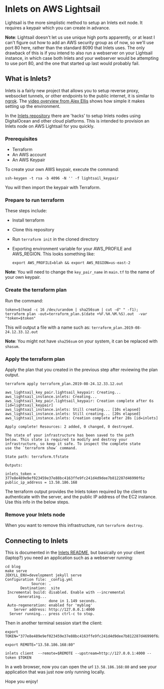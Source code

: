 # Inlets on AWS Lightsail

Lightsail is the more simplistic method to setup an Inlets exit node. It
requires a keypair which you can create in advance.

**Note**: Lightsail doesn't let us use unique high ports apparently, or at least
I can't figure out how to add an AWS security group as of now, so we'll use port
80 here, rather than the standard 8090 that Inlets uses. The only drawback of
this is if you intend to also run a webserver on your Lightsail instance, in
which case both Inlets and your webserver would be attempting to use port 80,
and the one that started up last would probably fail.

## What is Inlets?

Inlets is a fairly new project that allows you to setup reverse proxy, websocket
tunnels, or other endpoints to the public internet, it is similar to
[ngrok](https://ngrok.com/). The [video overview from Alex
Ellis](https://youtu.be/jrAqqe8N3q4) shows how simple it makes setting up the
environment.

In the [Inlets repository](https://github.com/alexellis/inlets/tree/master/hack)
there are 'hacks' to setup Inlets nodes using DigitalOcean and other cloud
platforms. This is intended to provision an Inlets node on AWS Lightsail for you
quickly.

### Prerequisites

* Terraform
* An AWS account
* An AWS Keypair

To create your own AWS keypair, execute the command:

```
ssh-keygen -t rsa -b 4096 -N '' -f lightsail_keypair
```

You will then import the keypair with Terraform.

### Prepare to run terraform

These steps include:

* Install terraform
* Clone this repository
* Run `terraform init` in the cloned directory
* Exporting environment variable for your AWS_PROFILE and AWS_REGION. This looks
  something like:

    `export AWS_PROFILE=blah && export AWS_REGION=us-east-2`

**Note**: You will need to change the `key_pair_name` in `main.tf` to the name
of your own keypair.

### Create the terraform plan

Run the command:

```
token=$(head -c 16 /dev/urandom | sha256sum | cut -d" " -f1); terraform plan -out=terraform_plan.$(date +%F.%H.%M.%S).out  -var "token=$token"
```

This will output a file with a name such as: `terraform_plan.2019-08-24.12.33.12.out`

**Note**: You might not have `sha256sum` on your system, it can be replaced
with `shasum`.

### Apply the terraform plan

Apply the plan that you created in the previous step after reviewing the plan output.

```
terraform apply terraform_plan.2019-08-24.12.33.12.out

aws_lightsail_key_pair.lightsail_keypair: Creating...
aws_lightsail_instance.inlets: Creating...
aws_lightsail_key_pair.lightsail_keypair: Creation complete after 6s [id=lightsail_keypair]
aws_lightsail_instance.inlets: Still creating... [10s elapsed]
aws_lightsail_instance.inlets: Still creating... [20s elapsed]
aws_lightsail_instance.inlets: Creation complete after 28s [id=inlets]

Apply complete! Resources: 2 added, 0 changed, 0 destroyed.

The state of your infrastructure has been saved to the path
below. This state is required to modify and destroy your
infrastructure, so keep it safe. To inspect the complete state
use the `terraform show` command.

State path: terraform.tfstate

Outputs:

inlets_token = 377e8e489e9ef023459e37e88bc4163ffe9fc241d4d9dee7b812287d46990f6z
public_ip_address = 13.58.186.168
```

The terraform output provides the Inlets token required by the client to
authenticate with the server, and the public IP address of the EC2 instance. Use
this info in the below steps.

### Remove your Inlets node

When you want to remove this infrastructure, run `terraform destroy`.

## Connecting to Inlets

This is documented in the [Inlets
README](https://github.com/alexellis/inlets#install-the-cli), but basically on
your client (laptop?) you need an application such as a webserver running:

```
cd blog
make serve 
JEKYLL_ENV=development jekyll serve
Configuration file: _config.yml
            Source: .
       Destination: _site
 Incremental build: disabled. Enable with --incremental
      Generating... 
                    done in 1.149 seconds.
 Auto-regeneration: enabled for 'myblog'
    Server address: http://127.0.0.1:4000
  Server running... press ctrl-c to stop.
```

Then in another terminal session start the client:

```
export TOKEN="377e8e489e9ef023459e37e88bc4163ffe9fc241d4d9dee7b812287d46990f6z"

export REMOTE="13.58.186.168:80"

inlets client  --remote=$REMOTE --upstream=http://127.0.0.1:4000 --token $TOKEN
```

In a web browser, now you can open the url `13.58.186.168:80` and see your
application that was just now only running locally.

Hope you enjoy!
